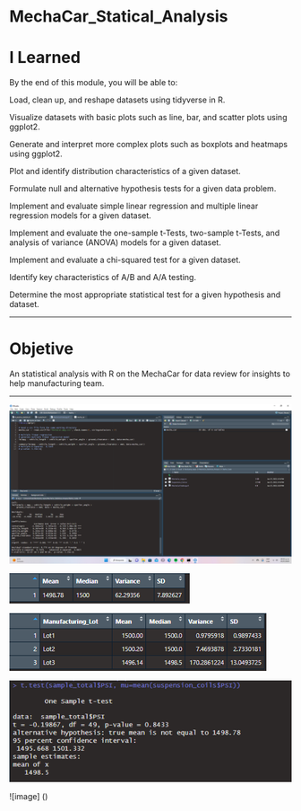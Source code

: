 # MechaCar_Statical_Analysis

# I Learned

By the end of this module, you will be able to: 

Load, clean up, and reshape datasets using tidyverse in R.

Visualize datasets with basic plots such as line, bar, and scatter plots using ggplot2.

Generate and interpret more complex plots such as boxplots and heatmaps using ggplot2.

Plot and identify distribution characteristics of a given dataset.

Formulate null and alternative hypothesis tests for a given data problem.

Implement and evaluate simple linear regression and multiple linear regression models for a given dataset.

Implement and evaluate the one-sample t-Tests, two-sample t-Tests, and analysis of variance (ANOVA) models for a given dataset.

Implement and evaluate a chi-squared test for a given dataset.

Identify key characteristics of A/B and A/A testing.

Determine the most appropriate statistical test for a given hypothesis and dataset.

________________________________________________________________________________________________________________________________________________________________

# Objetive

An statistical analysis with R on the MechaCar for data review for insights to help manufacturing team.

____________________________________________________________________________________________________________________________________________________________

![image](https://github.com/RodrigoCR25/MechaCar_Statical_Analysis/blob/main/MPG_linear%20_regression.png)


![image](https://github.com/RodrigoCR25/MechaCar_Statical_Analysis/blob/main/Total_summary.png)


![image](https://github.com/RodrigoCR25/MechaCar_Statical_Analysis/blob/main/Lot_summary.png)


![image](https://github.com/RodrigoCR25/MechaCar_Statical_Analysis/blob/main/T_test_all.png)


![image] ()
